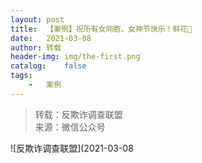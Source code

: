 ```yaml
---
layout:	post
title:	【案例】祝所有女同胞，女神节快乐！鲜花🌸
date:	2021-03-08
author:	转载
header-img:	img/the-first.png
catalog:	false
tags:
	-	案例
---
```


<blockquote><p>转载：反欺诈调查联盟<br>
来源：微信公众号</p></blockquote>

![反欺诈调查联盟](2021-03-08
